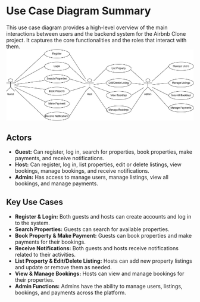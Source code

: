 # Use Case Diagram Summary

This use case diagram provides a high-level overview of the main interactions between users and the backend system for the Airbnb Clone project. It captures the core functionalities and the roles that interact with them.
![Usecase Diagram](usecase.png)

## Actors

- **Guest:** Can register, log in, search for properties, book properties, make payments, and receive notifications.
- **Host:** Can register, log in, list properties, edit or delete listings, view bookings, manage bookings, and receive notifications.
- **Admin:** Has access to manage users, manage listings, view all bookings, and manage payments.

## Key Use Cases

- **Register & Login:** Both guests and hosts can create accounts and log in to the system.
- **Search Properties:** Guests can search for available properties.
- **Book Property & Make Payment:** Guests can book properties and make payments for their bookings.
- **Receive Notifications:** Both guests and hosts receive notifications related to their activities.
- **List Property & Edit/Delete Listing:** Hosts can add new property listings and update or remove them as needed.
- **View & Manage Bookings:** Hosts can view and manage bookings for their properties.
- **Admin Functions:** Admins have the ability to manage users, listings, bookings, and payments across the platform.